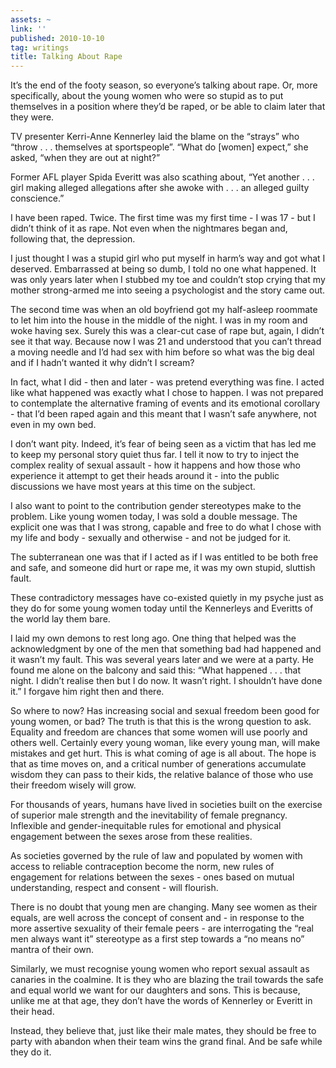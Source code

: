 ```yaml
---
assets: ~
link: ''
published: 2010-10-10
tag: writings
title: Talking About Rape
---
```

It’s the end of the footy season, so everyone’s talking about rape. Or,
more specifically, about the young women who were so stupid as to put
themselves in a position where they’d be raped, or be able to claim
later that they were.

TV presenter Kerri-Anne Kennerley laid the blame on the “strays” who
“throw . . . themselves at sportspeople”. “What do [women] expect,” she
asked, “when they are out at night?”

Former AFL player Spida Everitt was also scathing about, “Yet another .
. . girl making alleged allegations after she awoke with . . . an
alleged guilty conscience.”

I have been raped. Twice. The first time was my first time - I was 17 -
but I didn’t think of it as rape. Not even when the nightmares began
and, following that, the depression.

I just thought I was a stupid girl who put myself in harm’s way and got
what I deserved. Embarrassed at being so dumb, I told no one what
happened. It was only years later when I stubbed my toe and couldn’t
stop crying that my mother strong-armed me into seeing a psychologist
and the story came out.

The second time was when an old boyfriend got my half-asleep roommate to
let him into the house in the middle of the night. I was in my room and
woke having sex. Surely this was a clear-cut case of rape but, again, I
didn’t see it that way. Because now I was 21 and understood that you
can’t thread a moving needle and I’d had sex with him before so what was
the big deal and if I hadn’t wanted it why didn’t I scream?

In fact, what I did - then and later - was pretend everything was fine.
I acted like what happened was exactly what I chose to happen. I was not
prepared to contemplate the alternative framing of events and its
emotional corollary - that I’d been raped again and this meant that I
wasn’t safe anywhere, not even in my own bed.

I don’t want pity. Indeed, it’s fear of being seen as a victim that has
led me to keep my personal story quiet thus far. I tell it now to try to
inject the complex reality of sexual assault - how it happens and how
those who experience it attempt to get their heads around it - into the
public discussions we have most years at this time on the subject.

I also want to point to the contribution gender stereotypes make to the
problem. Like young women today, I was sold a double message. The
explicit one was that I was strong, capable and free to do what I chose
with my life and body - sexually and otherwise - and not be judged for
it.

The subterranean one was that if I acted as if I was entitled to be both
free and safe, and someone did hurt or rape me, it was my own stupid,
sluttish fault.

These contradictory messages have co-existed quietly in my psyche just
as they do for some young women today until the Kennerleys and Everitts
of the world lay them bare.

I laid my own demons to rest long ago. One thing that helped was the
acknowledgment by one of the men that something bad had happened and it
wasn’t my fault. This was several years later and we were at a party. He
found me alone on the balcony and said this: “What happened . . . that
night. I didn’t realise then but I do now. It wasn’t right. I shouldn’t
have done it.” I forgave him right then and there.

So where to now? Has increasing social and sexual freedom been good for
young women, or bad? The truth is that this is the wrong question to
ask. Equality and freedom are chances that some women will use poorly
and others well. Certainly every young woman, like every young man, will
make mistakes and get hurt. This is what coming of age is all about. The
hope is that as time moves on, and a critical number of generations
accumulate wisdom they can pass to their kids, the relative balance of
those who use their freedom wisely will grow.

For thousands of years, humans have lived in societies built on the
exercise of superior male strength and the inevitability of female
pregnancy. Inflexible and gender-inequitable rules for emotional and
physical engagement between the sexes arose from these realities.

As societies governed by the rule of law and populated by women with
access to reliable contraception become the norm, new rules of
engagement for relations between the sexes - ones based on mutual
understanding, respect and consent - will flourish.

There is no doubt that young men are changing. Many see women as their
equals, are well across the concept of consent and - in response to the
more assertive sexuality of their female peers - are interrogating the
“real men always want it” stereotype as a first step towards a “no means
no” mantra of their own.

Similarly, we must recognise young women who report sexual assault as
canaries in the coalmine. It is they who are blazing the trail towards
the safe and equal world we want for our daughters and sons. This is
because, unlike me at that age, they don’t have the words of Kennerley
or Everitt in their head.

Instead, they believe that, just like their male mates, they should be
free to party with abandon when their team wins the grand final. And be
safe while they do it.